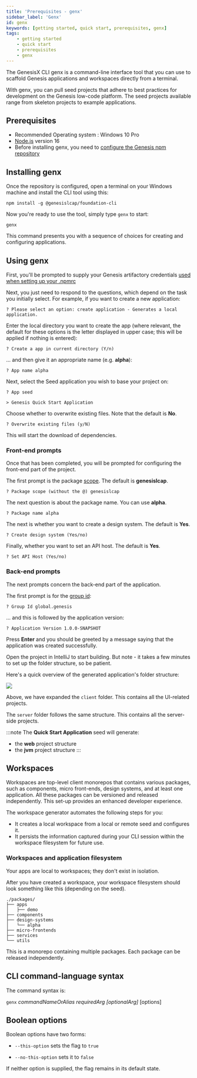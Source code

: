 ```yaml
---
title: 'Prerequisites - genx'
sidebar_label: 'Genx'
id: genx
keywords: [getting started, quick start, prerequisites, genx]
tags:
    - getting started
    - quick start
    - prerequisites
    - genx
---
```




The GenesisX CLI genx is a command-line interface tool that you can use to scaffold Genesis applications and workspaces directly from a terminal. 

With genx, you can pull seed projects that adhere to best practices for development on the Genesis low-code platform. The seed projects available range from skeleton projects to example applications.

## Prerequisites

- Recommended Operating system : Windows 10 Pro
- [Node.js](https://nodejs.org/en/download/) version 16
- Before installing genx, you need to [configure the Genesis npm repository](/getting-started/quick-start/hardware-and-software/#npmrc-set-up)

## Installing genx

Once the repository is configured, open a terminal on your Windows machine and install the CLI tool using this:

```shell title="Windows Terminal"
npm install -g @genesislcap/foundation-cli
```

Now you're ready to use the tool, simply type `genx` to start:

```shell title="Windows Terminal"
genx
```

This command presents you with a sequence of choices for creating and configuring applications.

## Using genx

First, you'll be prompted to supply your Genesis artifactory credentials [used when setting up your .npmrc](/getting-started/quick-start/hardware-and-software/#npmrc-set-up)

Next, you just need to respond to the questions, which depend on the task you initially select. For example, if you want to create a new application:

```shell title="Windows Terminal"
? Please select an option: create application - Generates a local application.
```

Enter the local directory you want to create the app (where relevant, the default for these options is the letter displayed in upper case; this will be applied if nothing is entered):

```shell title="Windows Terminal"
? Create a app in current directory (Y/n)
```

... and then give it an appropriate name (e.g. **alpha**):
```shell title="Windows Terminal"
? App name alpha
```

Next, select the Seed application you wish to base your project on:
```shell title="Windows Terminal"
? App seed

> Genesis Quick Start Application
```

Choose whether to overwrite existing files. Note that the default is **No**.
```shell title="Windows Terminal"
? Overwrite existing files (y/N)
```

This will start the download of dependencies.

### Front-end prompts
Once that has been completed, you will be prompted for configuring the front-end part of the project.

The first prompt is the package [scope](https://docs.npmjs.com/cli/v8/using-npm/scope). The default is **genesislcap**.
```shell title="Windows Terminal"
? Package scope (without the @) genesislcap
```

The next question is about the package name. You can use **alpha**.
```shell title="Windows Terminal"
? Package name alpha
```

The next is whether you want to create a design system. The default is **Yes**.
```shell title="Windows Terminal"
? Create design system (Yes/no)
```

Finally, whether you want to set an API host. The default is **Yes**.
```shell title="Windows Terminal"
? Set API Host (Yes/no)
```

### Back-end prompts
The next prompts concern the back-end part of the application.

The first prompt is for the [group id](https://maven.apache.org/guides/mini/guide-naming-conventions.html):
```shell title="Windows Terminal"
? Group Id global.genesis
```

... and this is followed by the application version:
```shell title="Windows Terminal"
? Application Version 1.0.0-SNAPSHOT
```

Press **Enter** and you should be greeted by a message saying that the application was created successfully.

Open the project in IntelliJ to start building. But note - it takes a few minutes to set up the folder structure, so be patient.

Here's a quick overview of the generated application's folder structure:

![](/img/create-application-folder-overview.png)

Above, we have expanded the `client` folder. This contains all the UI-related projects.

The `server` folder follows the same structure. This contains all the server-side projects.

:::note
The **Quick Start Application** seed will generate:

- the **web** project structure
- the **jvm** project structure
:::

## Workspaces
Workspaces are top-level client monorepos that contains various packages, such as components, micro front-ends, design systems, and at least one application. All these packages can be versioned and released independently. This set-up provides an enhanced developer experience.

The workspace generator automates the following steps for you:

- It creates a local workspace from a local or remote seed and configures it.
- It persists the information captured during your CLI session within the workspace filesystem for future use.

### Workspaces and application filesystem
Your apps are local to workspaces; they don't exist in isolation.

After you have created a workspace, your workspace filesystem should look something like this (depending on the seed).

```
./packages/
├── apps
│   ├── demo
├── components
├── design-systems
│   └── alpha
├── micro-frontends
├── services
└── utils
```

This is a monorepo containing multiple packages. Each package can be released independently.

## CLI command-language syntax

The command syntax is:

`genx` _commandNameOrAlias requiredArg [optionalArg]_ [options]


## Boolean options
Boolean options have two forms:

* `--this-option` sets the flag to `true`

* `--no-this-option` sets it to `false`

If neither option is supplied, the flag remains in its default state.